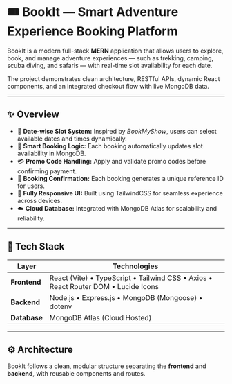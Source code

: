 # 🎟️ BookIt — Smart Adventure Experience Booking Platform

BookIt is a modern full-stack **MERN** application that allows users to explore, book, and manage adventure experiences — such as trekking, camping, scuba diving, and safaris — with real-time slot availability for each date.

The project demonstrates clean architecture, RESTful APIs, dynamic React components, and an integrated checkout flow with live MongoDB data.  

---

## ✨ Overview

- 📅 **Date-wise Slot System:** Inspired by *BookMyShow*, users can select available dates and times dynamically.  
- 🧾 **Smart Booking Logic:** Each booking automatically updates slot availability in MongoDB.  
- 💳 **Promo Code Handling:** Apply and validate promo codes before confirming payment.  
- 📧 **Booking Confirmation:** Each booking generates a unique reference ID for users.  
- 🧭 **Fully Responsive UI:** Built using TailwindCSS for seamless experience across devices.  
- ☁️ **Cloud Database:** Integrated with MongoDB Atlas for scalability and reliability.

---

## 🧠 Tech Stack

| Layer | Technologies |
|-------|---------------|
| **Frontend** | React (Vite) • TypeScript • Tailwind CSS • Axios • React Router DOM • Lucide Icons |
| **Backend** | Node.js • Express.js • MongoDB (Mongoose) • dotenv |
| **Database** | MongoDB Atlas (Cloud Hosted) |

---

## ⚙️ Architecture

BookIt follows a clean, modular structure separating the **frontend** and **backend**, with reusable components and routes.


